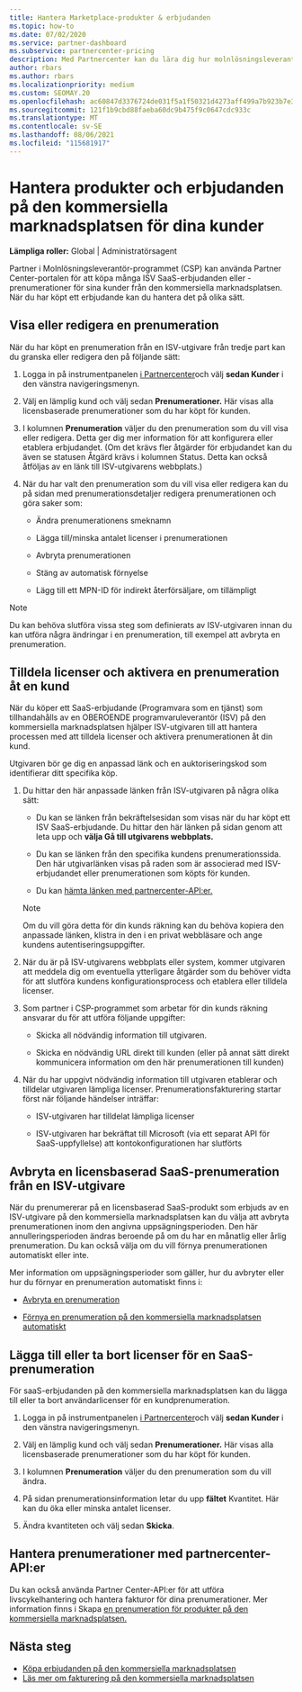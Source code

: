 ```yaml
---
title: Hantera Marketplace-produkter & erbjudanden
ms.topic: how-to
ms.date: 07/02/2020
ms.service: partner-dashboard
ms.subservice: partnercenter-pricing
description: Med Partnercenter kan du lära dig hur molnlösningsleverantörer kan hantera ISV-erbjudanden från tredje part som köpts för kunder från den kommersiella marknadsplatsen.
author: rbars
ms.author: rbars
ms.localizationpriority: medium
ms.custom: SEOMAY.20
ms.openlocfilehash: ac60847d3376724de031f5a1f50321d4273aff499a7b923b7e3bd39a0a700750
ms.sourcegitcommit: 121f1b9cbd88faeba60dc9b475f9c0647cdc933c
ms.translationtype: MT
ms.contentlocale: sv-SE
ms.lasthandoff: 08/06/2021
ms.locfileid: "115681917"
---
```

# <a name="manage-commercial-marketplace-products-and-offers-for-your-customers"></a>Hantera produkter och erbjudanden på den kommersiella marknadsplatsen för dina kunder


**Lämpliga roller:** Global | Administratörsagent

Partner i Molnlösningsleverantör-programmet (CSP) kan använda Partner Center-portalen för att köpa många ISV SaaS-erbjudanden eller -prenumerationer för sina kunder från den kommersiella marknadsplatsen. När du har köpt ett erbjudande kan du hantera det på olika sätt.

## <a name="view-or-edit-a-subscription"></a>Visa eller redigera en prenumeration

När du har köpt en prenumeration från en ISV-utgivare från tredje part kan du granska eller redigera den på följande sätt:

1. Logga in på instrumentpanelen [i Partnercenter](https://partner.microsoft.com/dashboard)och välj **sedan Kunder** i den vänstra navigeringsmenyn.

2. Välj en lämplig kund och välj sedan **Prenumerationer.** Här visas alla licensbaserade prenumerationer som du har köpt för kunden.

3. I kolumnen **Prenumeration** väljer du den prenumeration som du vill visa eller redigera. Detta ger dig mer information för att konfigurera eller etablera erbjudandet. (Om det krävs fler åtgärder för erbjudandet kan du även se statusen Åtgärd krävs i kolumnen Status. Detta kan också åtföljas av en länk till ISV-utgivarens webbplats.)

4. När du har valt den prenumeration som du vill visa eller redigera kan du på sidan med prenumerationsdetaljer redigera prenumerationen och göra saker som:

    - Ändra prenumerationens smeknamn

    - Lägga till/minska antalet licenser i prenumerationen

    - Avbryta prenumerationen

    - Stäng av automatisk förnyelse

    - Lägg till ett MPN-ID för indirekt återförsäljare, om tillämpligt

> [!NOTE]
> Du kan behöva slutföra vissa steg som definierats av ISV-utgivaren innan du kan utföra några ändringar i en prenumeration, till exempel att avbryta en prenumeration.

## <a name="assign-licenses-and-activate-a-subscription-on-behalf-of-a-customer"></a>Tilldela licenser och aktivera en prenumeration åt en kund

När du köper ett SaaS-erbjudande (Programvara som en tjänst) som tillhandahålls av en OBEROENDE programvaruleverantör (ISV) på den kommersiella marknadsplatsen hjälper ISV-utgivaren till att hantera processen med att tilldela licenser och aktivera prenumerationen åt din kund.

Utgivaren bör ge dig en anpassad länk och en auktoriseringskod som identifierar ditt specifika köp.

1. Du hittar den här anpassade länken från ISV-utgivaren på några olika sätt:

   - Du kan se länken från bekräftelsesidan som visas när du har köpt ett ISV SaaS-erbjudande. Du hittar den här länken på sidan genom att leta upp och **välja Gå till utgivarens webbplats.**

   - Du kan se länken från den specifika kundens prenumerationssida. Den här utgivarlänken visas på raden som är associerad med ISV-erbjudandet eller prenumerationen som köpts för kunden.

   - Du kan [hämta länken med partnercenter-API:er.](/partner-center/develop/get-activation-link-by-order-line-item)

   > [!NOTE]
   > Om du vill göra detta för din kunds räkning kan du behöva kopiera den anpassade länken, klistra in den i en privat webbläsare och ange kundens autentiseringsuppgifter.

2. När du är på ISV-utgivarens webbplats eller system, kommer utgivaren att meddela dig om eventuella ytterligare åtgärder som du behöver vidta för att slutföra kundens konfigurationsprocess och etablera eller tilldela licenser.

3. Som partner i CSP-programmet som arbetar för din kunds räkning ansvarar du för att utföra följande uppgifter:

    - Skicka all nödvändig information till utgivaren.

    - Skicka en nödvändig URL direkt till kunden (eller på annat sätt direkt kommunicera information om den här prenumerationen till kunden)

4. När du har uppgivt nödvändig information till utgivaren etablerar och tilldelar utgivaren lämpliga licenser. Prenumerationsfakturering startar först när följande händelser inträffar:

    - ISV-utgivaren har tilldelat lämpliga licenser

    - ISV-utgivaren har bekräftat till Microsoft (via ett separat API för SaaS-uppfyllelse) att kontokonfigurationen har slutförts

## <a name="cancel-a-license-based-saas-subscription-from-an-isv-publisher"></a>Avbryta en licensbaserad SaaS-prenumeration från en ISV-utgivare

När du prenumererar på en licensbaserad SaaS-produkt som erbjuds av en ISV-utgivare på den kommersiella marknadsplatsen kan du välja att avbryta prenumerationen inom den angivna uppsägningsperioden. Den här annulleringsperioden ändras beroende på om du har en månatlig eller årlig prenumeration. Du kan också välja om du vill förnya prenumerationen automatiskt eller inte.

Mer information om uppsägningsperioder som gäller, hur du avbryter eller hur du förnyar en prenumeration automatiskt finns i:

- [Avbryta en prenumeration](create-a-new-subscription.md#cancel-a-subscription)

- [Förnya en prenumeration på den kommersiella marknadsplatsen automatiskt](create-a-new-subscription.md#choose-whether-to-automatically-renew-a-commercial-marketplace-subscription)

## <a name="add-or-remove-licenses-for-a-saas-subscription"></a>Lägga till eller ta bort licenser för en SaaS-prenumeration

För saaS-erbjudanden på den kommersiella marknadsplatsen kan du lägga till eller ta bort användarlicenser för en kundprenumeration.

1. Logga in på instrumentpanelen [i Partnercenter](https://partner.microsoft.com/dashboard)och välj **sedan Kunder** i den vänstra navigeringsmenyn.

2. Välj en lämplig kund och välj sedan **Prenumerationer.** Här visas alla licensbaserade prenumerationer som du har köpt för kunden.

3. I kolumnen **Prenumeration** väljer du den prenumeration som du vill ändra.

4. På sidan prenumerationsinformation letar du upp **fältet** Kvantitet. Här kan du öka eller minska antalet licenser.

5. Ändra kvantiteten och välj sedan **Skicka**.

## <a name="manage-subscriptions-using-partner-center-apis"></a>Hantera prenumerationer med partnercenter-API:er

Du kan också använda Partner Center-API:er för att utföra livscykelhantering och hantera fakturor för dina prenumerationer. Mer information finns i Skapa [en prenumeration för produkter på den kommersiella marknadsplatsen.](/partner-center/develop/create-subscription-azure-marketplace-products)

## <a name="next-steps"></a>Nästa steg

- [Köpa erbjudanden på den kommersiella marknadsplatsen](csp-commercial-marketplace-purchase.md)
- [Läs mer om fakturering på den kommersiella marknadsplatsen](csp-commercial-marketplace-billing.md)